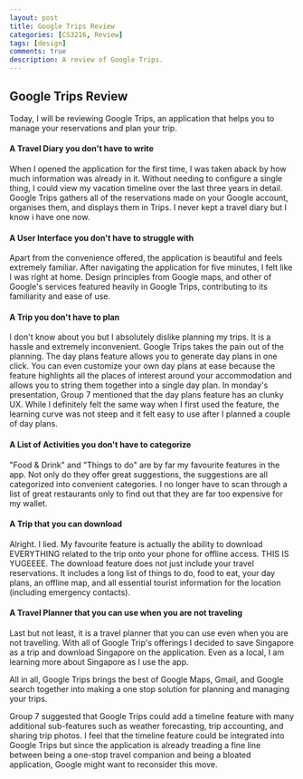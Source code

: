 ```yaml
---
layout: post
title: Google Trips Review
categories: [CS3216, Review]
tags: [design]
comments: true
description: A review of Google Trips.
---
```


## Google Trips Review

Today, I will be reviewing Google Trips, an application that helps you to manage your reservations and plan your trip. 

#### A Travel Diary you don't have to write

When I opened the application for the first time, I was taken aback by how much information was already in it. Without needing to configure a single thing, I could view my vacation timeline over the last three years in detail. Google Trips gathers all of the reservations made on your Google account, organises them, and displays them in Trips. I never kept a travel diary but I know i have one now.

#### A User Interface you don't have to struggle with

Apart from the convenience offered, the application is beautiful and feels extremely familiar. After navigating the application for five minutes, I felt like I was right at home. Design principles from Google maps, and other of Google's services featured heavily in Google Trips, contributing to its familiarity and ease of use. 

#### A Trip you don't have to plan

I don't know about you but I absolutely dislike planning my trips. It is a hassle and extremely inconvenient. Google Trips takes the pain out of the planning. The day plans feature allows you to generate day plans in one click. You can even customize your own day plans at ease because the feature highlights all the places of interest around your accommodation and allows you to string them together into a single day plan. In monday's presentation, Group 7 mentioned that the day plans feature has an clunky UX. While I definitely felt the same way when I first used the feature, the learning curve was not steep and it felt easy to use after I planned a couple of day plans.

#### A List of Activities you don't have to categorize

"Food & Drink" and "Things to do" are by far my favourite features in the app. Not only do they offer great suggestions, the suggestions are all categorized into convenient categories. I no longer have to scan through a list of great restaurants only to find out that they are far too expensive for my wallet. 

#### A Trip that you can download

Alright. I lied. My favourite feature is actually the ability to download EVERYTHING related to the trip onto your phone for offline access. THIS IS YUGEEEE. The download feature does not just include your travel reservations. It includes a long list of things to do, food to eat, your day plans, an offline map, and all essential tourist information for the location (including emergency contacts). 

#### A Travel Planner that you can use when you are not traveling

Last but not least, it is a travel planner that you can use even when you are not travelling. With all of Google Trip's offerings I decided to save Singapore as a trip and download Singapore on the application. Even as a local, I am learning more about Singapore as I use the app.

 

All in all, Google Trips brings the best of Google Maps, Gmail, and Google search together into making a one stop solution for planning and managing your trips.

Group 7 suggested that Google Trips could add a timeline feature with many additional sub-features such as weather forecasting, trip accounting, and sharing trip photos. I feel that the timeline feature could be integrated into Google Trips but since the application is already treading a fine line between being a one-stop travel companion and being a bloated application, Google might want to reconsider this move.